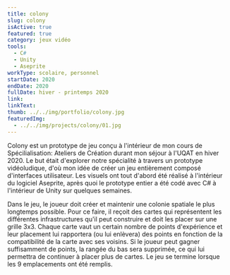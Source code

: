 ```yaml
---
title: colony
slug: colony
isActive: true
featured: true
category: jeux vidéo
tools:
  - C#
  - Unity
  - Aseprite
workType: scolaire, personnel
startDate: 2020
endDate: 2020
fullDate: hiver - printemps 2020
link:
linkText:
thumb: ../../img/portfolio/colony.jpg
featuredImg:
  - ../../img/projects/colony/01.jpg
---
```


Colony est un prototype de jeu conçu à l'intérieur de mon cours de Spécilialisation: Ateliers de Création durant mon
séjour à l'UQAT en hiver 2020. Le but était d'explorer notre spécialité à travers un prototype vidéoludique, d'où mon
idée de créer un jeu entièrement composé d'interfaces utilisateur. Les
visuels ont tout d'abord été réalisé à l'intérieur du logiciel Aseprite, après quoi le prototype entier a été codé avec
C# à l'intérieur de Unity sur quelques semaines.

Dans le jeu, le joueur doit créer et maintenir une colonie spatiale le plus longtemps possible. Pour ce faire, il reçoit
des cartes qui représentent les différentes infrastructures qu'il peut construire et doit les placer sur une grille 3x3.
Chaque carte vaut un certain nombre de points d'expérience et leur placement lui rapportera (ou lui enlèvera) des points
en fonction de la compatibilité de la carte avec ses voisins. Si le joueur peut gagner suffisamment de points, la
rangée du bas sera supprimée, ce qui lui permettra de continuer à placer plus de cartes. Le jeu se termine lorsque les 9
emplacements ont été remplis.